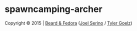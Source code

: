 spawncamping-archer
===================
Copyright © 2015 | [Beard & Fedora](mailto:dmca@beardandfedora.com) ([Joel Serino](mailto:fedora@beardandfedora.com) / [Tyler Goelz](mailto:beard@beardandfedora.com))

